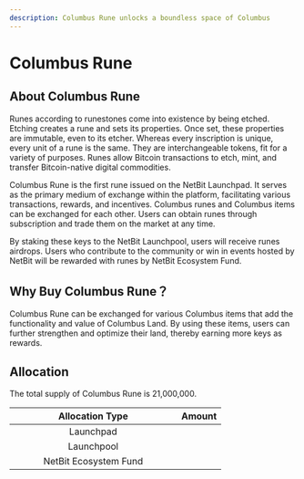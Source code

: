 ```yaml
---
description: Columbus Rune unlocks a boundless space of Columbus
---
```


# Columbus Rune

## About Columbus Rune

Runes according to runestones come into existence by being etched. Etching creates a rune and sets its properties. Once set, these properties are immutable, even to its etcher. Whereas every inscription is unique, every unit of a rune is the same. They are interchangeable tokens, fit for a variety of purposes. Runes allow Bitcoin transactions to etch, mint, and transfer Bitcoin-native digital commodities.

Columbus Rune is the first rune issued on the NetBit Launchpad. It serves as the primary medium of exchange within the platform, facilitating various transactions, rewards, and incentives. Columbus runes and Columbus items can be exchanged for each other. Users can obtain runes through subscription and trade them on the market at any time.&#x20;

By staking these keys to the NetBit Launchpool, users will receive runes airdrops. Users who contribute to the community or win in events hosted by NetBit will be rewarded with runes by NetBit Ecosystem Fund.

## Why Buy Columbus Rune？

Columbus Rune can be exchanged for various Columbus items that add the functionality and value of Columbus Land. By using these items, users can further strengthen and optimize their land, thereby earning more keys as rewards.

## Allocation&#x20;

The total supply of Columbus Rune is 21,000,000.&#x20;

<table><thead><tr><th width="278" align="center">Allocation Type</th><th align="center">Amount</th></tr></thead><tbody><tr><td align="center">Launchpad</td><td align="center"></td></tr><tr><td align="center">Launchpool</td><td align="center"></td></tr><tr><td align="center"> NetBit Ecosystem Fund</td><td align="center"></td></tr></tbody></table>
